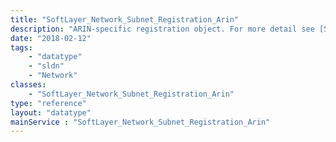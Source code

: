 ```yaml
---
title: "SoftLayer_Network_Subnet_Registration_Arin"
description: "ARIN-specific registration object. For more detail see [SoftLayer_Network_Subnet_Registration](reference/datatypes/SoftLayer_Network_Subnet_Registration). "
date: "2018-02-12"
tags:
    - "datatype"
    - "sldn"
    - "Network"
classes:
    - "SoftLayer_Network_Subnet_Registration_Arin"
type: "reference"
layout: "datatype"
mainService : "SoftLayer_Network_Subnet_Registration_Arin"
---
```

